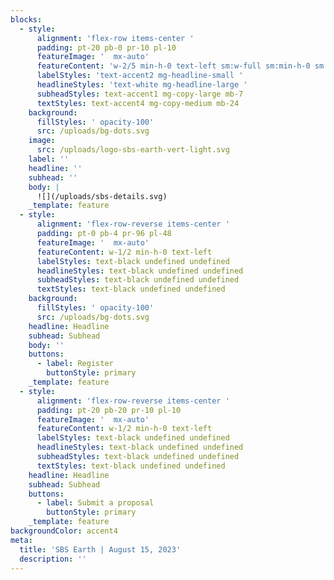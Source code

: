 ```yaml
---
blocks:
  - style:
      alignment: 'flex-row items-center '
      padding: pt-20 pb-0 pr-10 pl-10
      featureImage: '  mx-auto'
      featureContent: 'w-2/5 min-h-0 text-left sm:w-full sm:min-h-0 sm:text-left'
      labelStyles: 'text-accent2 mg-headline-small '
      headlineStyles: 'text-white mg-headline-large '
      subheadStyles: text-accent1 mg-copy-large mb-7
      textStyles: text-accent4 mg-copy-medium mb-24
    background:
      fillStyles: ' opacity-100'
      src: /uploads/bg-dots.svg
    image:
      src: /uploads/logo-sbs-earth-vert-light.svg
    label: ''
    headline: ''
    subhead: ''
    body: |
      ![](/uploads/sbs-details.svg)
    _template: feature
  - style:
      alignment: 'flex-row-reverse items-center '
      padding: pt-0 pb-4 pr-96 pl-48
      featureImage: '  mx-auto'
      featureContent: w-1/2 min-h-0 text-left
      labelStyles: text-black undefined undefined
      headlineStyles: text-black undefined undefined
      subheadStyles: text-black undefined undefined
      textStyles: text-black undefined undefined
    background:
      fillStyles: ' opacity-100'
      src: /uploads/bg-dots.svg
    headline: Headline
    subhead: Subhead
    body: ''
    buttons:
      - label: Register
        buttonStyle: primary
    _template: feature
  - style:
      alignment: 'flex-row-reverse items-center '
      padding: pt-20 pb-20 pr-10 pl-10
      featureImage: '  mx-auto'
      featureContent: w-1/2 min-h-0 text-left
      labelStyles: text-black undefined undefined
      headlineStyles: text-black undefined undefined
      subheadStyles: text-black undefined undefined
      textStyles: text-black undefined undefined
    headline: Headline
    subhead: Subhead
    buttons:
      - label: Submit a proposal
        buttonStyle: primary
    _template: feature
backgroundColor: accent4
meta:
  title: 'SBS Earth | August 15, 2023'
  description: ''
---
```































